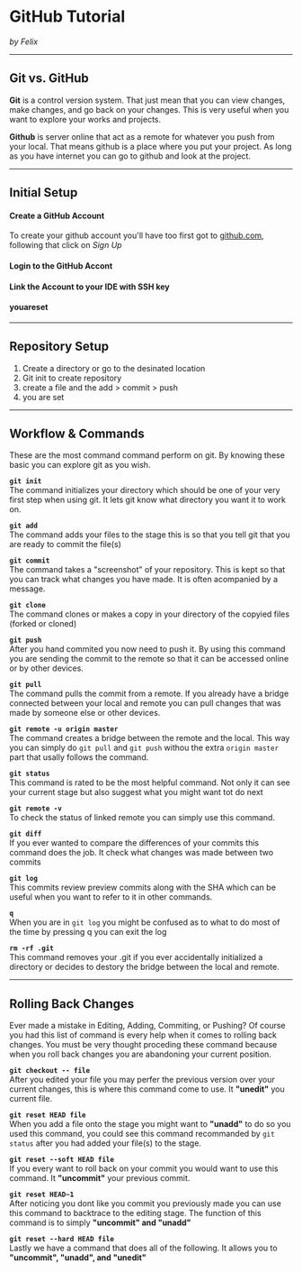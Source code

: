 # GitHub Tutorial

_by Felix_

---
## Git vs. GitHub

**Git** is a control version system.
That just mean that you can view changes, make changes, and go back on your changes.
This is very useful when you want to explore your works and projects. 

**Github** is server online that act as a remote for whatever you push from your local.
That means github is a place where you put your project.
As long as you have internet you can go to github and look at the project.

---
## Initial Setup
 #### Create a GitHub Account  
 To create your github account you'll have too first got to [github.com](github.com),
 following that click on _Sign Up_ 
 #### Login to the GitHub Accont
 #### Link the Account to your IDE with SSH key
 #### youareset


---
## Repository Setup

1. Create a directory or go to the desinated location
2. Git init to create repository
3. create a file and the add > commit > push  
4. you are set 


---
## Workflow & Commands
These are the most command command perform on git.
By knowing these basic you can explore git as you wish.

**`git init`**  
The command initializes your directory which should be one of your very first step when using git.
It lets git know what directory you want it to work on.  

**`git add`**  
The command adds your files to the stage this is so that you tell git that you are ready to commit the file(s)  

**`git commit`**  
The command takes a "screenshot" of your repository. This is kept so that you can track what changes you have made.
It is often acompanied by a message.  

**`git clone`**  
The command clones or makes a copy in your directory of the copyied files (forked or cloned)

**`git push`**  
After you hand commited you now need to push it.
By using this command you are sending the commit to the remote so that it can be accessed online or by other devices.  

**`git pull`**  
The command pulls the commit from a remote.
If you already have a bridge connected between your local and remote you can pull changes that was made by someone else or other devices.

**`git remote -u origin master`**  
The command creates a bridge between the remote and the local. This way you can simply do `git pull` and `git push` withou the extra `origin master` part that usally follows the command.   

**`git status`**  
This command is rated to be the most helpful command. Not only it can see your current stage but also suggest what you might want tot do next  

**`git remote -v`**  
To check the status of linked remote you can simply use this command. 

**`git diff`**  
If you ever wanted to compare the differences of your commits this command does the job.
It check what changes was made between two commits

**`git log`**  
This commits review preview commits along with the SHA which can be useful when you want to refer to it in other commands.  

**`q`**  
When you are in `git log` you might be confused as to what to do most of the time by pressing q you can exit the log  

**`rm -rf .git`**  
This command removes your .git if you ever accidentally initialized a directory or decides to destory the bridge between the local and remote. 

---
## Rolling Back Changes
Ever made a mistake in Editing, Adding, Commiting, or Pushing?
Of course you had this list of command is every help when it comes to rolling back changes.
You must be very thought proceding these command because when you roll back changes you are abandoning your current position.

**`git checkout -- file`**  
After you edited your file you may perfer the previous version over your current changes,
this is where this command come to use. It **"unedit"** you current file.   

**`git reset HEAD file`**  
When you add a file onto the stage you might want to **"unadd"** to do so you used this command, 
you could see this command recommanded by `git status` after you had added your file(s) to the stage. 

**`git reset --soft HEAD file`**  
If you every want to roll back on your commit you would want to use this command. It **"uncommit"** your previous commit.  

**`git reset HEAD~1`**   
After noticing you dont like you commit you previously made you can use this command to backtrace to the editing stage.
The function of this command is to simply **"uncommit" and "unadd"**  

**`git reset --hard HEAD file`**  
Lastly we have a command that does all of the following. It allows you to **"uncommit", "unadd", and "unedit"**
